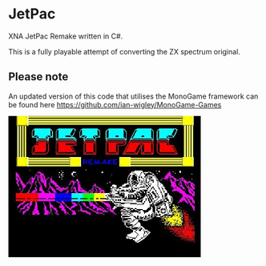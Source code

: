 # **JetPac**

XNA JetPac Remake written in C#.

This is a fully playable attempt of converting the ZX spectrum original.

## **Please note** 
An updated version of this code that utilises the MonoGame framework can be found here https://github.com/ian-wigley/MonoGame-Games

![](XNA_Jetpac/XNA_Jetpac_Remake.jpg)
